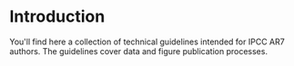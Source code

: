 # Introduction

You'll find here a collection of technical guidelines intended for IPCC AR7 authors. The guidelines cover data and figure publication processes. 

